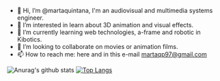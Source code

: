 - 👋 Hi, I’m @martaquintana, I'm an audiovisual and multimedia systems engineer.
- 👀 I’m interested in learn about 3D animation and visual effects.
- 🌱 I’m currently learning web technologies, a-frame and robotic in Kibotics.
- 💞️ I’m looking to collaborate on movies or animation films.
- 📫 How to reach me: here and in this e-mail martaqp97@gmail.com

<!---
martaquintana/martaquintana is a ✨ special ✨ repository because its `README.md` (this file) appears on your GitHub profile.
You can click the Preview link to take a look at your changes.
--->


![Anurag's github stats](https://github-readme-stats.vercel.app/api?username=martaquintana&show_icons=true&theme=chartreuse-dark)
[![Top Langs](https://github-readme-stats.vercel.app/api/top-langs/?username=martaquintana&layout=compact&langs_count=10)](https://github.com/anuraghazra/github-readme-stats)
